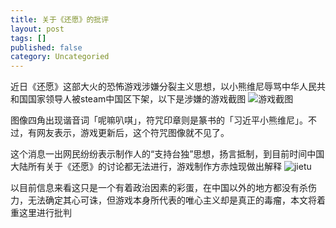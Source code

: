 ```yaml
---
title: 关于《还愿》的批评
layout: post
tags: []
published: false
category: Uncategoried
---
```

 近日《还愿》这部大火的恐怖游戏涉嫌分裂主义思想，以小熊维尼辱骂中华人民共和国国家领导人被steam中国区下架，以下是涉嫌的游戏截图
![游戏截图](https://img5.cna.com.tw/www/WebPhotos/1024/20190223/20190223000032.jpg "")

 图像四角出现谐音词「呢嘛叭唭」，符咒印章则是篆书的「习近平小熊维尼」。不过，有网友表示，游戏更新后，这个符咒图像就不见了。

 这个消息一出网民纷纷表示制作人的“支持台独”思想，扬言抵制，到目前时间中国大陆所有关于《还愿》的讨论都无法进行，游戏制作方赤烛现做出解释
![jietu](https://img.appledaily.com.tw/images/ReNews/20170208/640_c5b7695470ae85b2b289a0c7b043d5be.jpg)

以目前信息来看这只是一个有着政治因素的彩蛋，在中国以外的地方都没有杀伤力，无法确定其心可诛，但游戏本身所代表的唯心主义却是真正的毒瘤，本文将着重这里进行批判